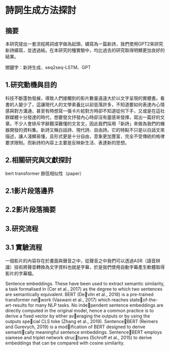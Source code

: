# 詩詞生成方法探討

## 摘要

本研究提出一套流程將詞或字做為起頭，續寫為一篇新詩，我們使用GPT2來研究新詩續寫，並透過結。在本研究的種實驗中，均比過去的研究取得明顯更加良好的結果。

關鍵字：新詩生成、seq2seq-LSTM、GPT

## 1.研究動機與目的

科技不斷蓬勃發展，導致人們接觸到的影片數量遠遠大於以文字呈現的實體書。看書的人變少了，這讓現代人的文學素養比以前低落許多，不知道要如何表達內心情感與對方溝通，甚至有時想寫一張卡片給對方時卻不知道從何下手，又或是在這社群媒體十分發達的時代，想要發文抒發內心時卻沒有靈感來發揮，寫出一篇好的文章。不少人會排斥字辭艱深難懂的文言文，因此我們採用「新詩」來做為我們的機器開發的資料集。新詩又稱白話詩、現代詩、自由詩。它的特點不只是以白話文來描述，讓人淺顯易懂，且形式更是十分自由，意象更加豐富，完全不受傳統的格律要求限制。而新詩的內容上主要是反映新生活、表達新的思想。

## 2.相關研究與文獻探討

bert transformer 餘弦相似性（paper）

## 2.1影片段落邊界

## 2.2影片段落摘要

## 3.研究流程

## 3.1 實驗流程

一個影片的內容存在於畫面與聲音之中，從聲音之中我們可以透過ASR（語音辨識）技術將聲音轉換為文字資料也就是字幕，於是我們使用自動字幕產生軟體取得影片的字幕檔。

Sentence embeddings. These have been used
to extract semantic similarity, a task formalised
in (Cer et al., 2017) as the degree to which two
sentences are semantically equivalent. BERT (Devlin et al., 2018) is a pre-trained transformer network (Vaswani et al., 2017) which reaches stateof-the-art-results for many NLP tasks. No independent sentence embeddings are directly computed in the original model, hence a common
practice is to derive a fixed vector by either averaging the outputs or by using the outputs special CLS toke (Zhang et al., 2019). SentenceBERT (Reimers and Gurevych, 2019) is a modification of BERT designed to derive semantically meaningful sentence embeddings. SentenceBERT employs siamese and triplet network structures (Schroff et al., 2015) to derive embeddings
that can be compared with cosine similarity.